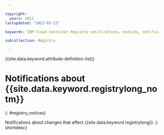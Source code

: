 ```yaml
---

copyright:
  years: 2022
lastupdated: "2022-03-22"

keywords: IBM Cloud Container Registry notifications, notices, notifications

subcollection: Registry

---
```


{{site.data.keyword.attribute-definition-list}}

# Notifications about {{site.data.keyword.registrylong_notm}}
{: #registry_notices}

Notifications about changes that affect {{site.data.keyword.registrylong}}.
{: shortdesc}


